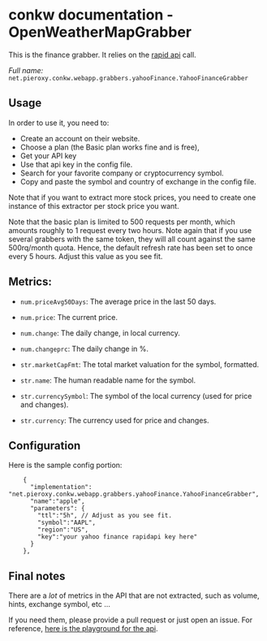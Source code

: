 # conkw documentation - OpenWeatherMapGrabber

This is the finance grabber. It relies on the [rapid api](https://rapidapi.com/apidojo/api/yahoo-finance1) call.

*Full name:* `net.pieroxy.conkw.webapp.grabbers.yahooFinance.YahooFinanceGrabber`

## Usage
In order to use it, you need to:

* Create an account on their website.
* Choose a plan (the Basic plan works fine and is free),
* Get your API key
* Use that api key in the config file.
* Search for your favorite company or cryptocurrency symbol.
* Copy and paste the symbol and country of exchange in the config file.

Note that if you want to extract more stock prices, you need to create one instance of this extractor per stock price you want.

Note that the basic plan is limited to 500 requests per month, which amounts roughly to 1 request every two hours. Note again that if you use several grabbers with the same token, they will all count against the same 500rq/month quota. Hence, the default refresh rate has been set to once every 5 hours. Adjust this value as you see fit.

## Metrics:

* `num.priceAvg50Days`: The average price in the last 50 days.
* `num.price`: The current price.
* `num.change`: The daily change, in local currency.
* `num.changeprc`: The daily change in %.

* `str.marketCapFmt`: The total market valuation for the symbol, formatted.
* `str.name`: The human readable name for the symbol.
* `str.currencySymbol`: The symbol of the local currency (used for price and changes).
* `str.currency`: The currency used for price and changes.

## Configuration

Here is the sample config portion:
```jsonc
    {
      "implementation": "net.pieroxy.conkw.webapp.grabbers.yahooFinance.YahooFinanceGrabber",
      "name":"apple",
      "parameters": {
        "ttl":"5h", // Adjust as you see fit.
        "symbol":"AAPL",
        "region":"US",
        "key":"your yahoo finance rapidapi key here"
      }
    },
```

## Final notes

There are a *lot* of metrics in the API that are not extracted, such as volume, hints, exchange symbol, etc ... 

If you need them, please provide a pull request or just open an issue. For reference, [here is the playground for the api](https://rapidapi.com/apidojo/api/yahoo-finance1).
